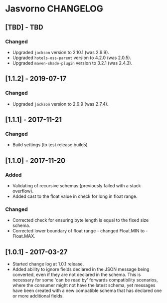 # Jasvorno CHANGELOG

## [TBD] - TBD
### Changed
- Upgraded `jackson` version to 2.10.1 (was 2.9.9).
- Upgraded `hotels-oss-parent` version to 4.2.0 (was 2.0.5).
- Upgraded `maven-shade-plugin` version to 3.2.1 (was 2.4.3).

## [1.1.2] - 2019-07-17
### Changed
- Upgraded `jackson` version to 2.9.9 (was 2.7.4).

## [1.1.1] - 2017-11-21
### Changed
- Build settings (to test release builds)

## [1.1.0] - 2017-11-20
### Added
- Validating of recursive schemas (previously failed with a stack overflow). 
- Added cast to the float value in check for long in float range.

### Changed
- Corrected check for ensuring byte length is equal to the fixed size schema.
- Corrected lower boundary of float range - changed Float.MIN to -Float.MAX.

## [1.0.1] - 2017-03-27
- Started change log at 1.0.1 release.
- Added ability to ignore fields declared in the JSON message being converted, even if they are not declared in the schema. This is necessary for some 'can be read by' forwards compatibility scenarios, where the consumer might not have the latest schema, yet messages have been created with a new compatible schema that has declared one or more additional fields.
